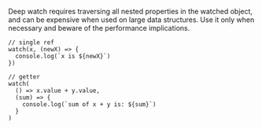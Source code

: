 Deep watch requires traversing all nested properties in the watched object, and can be expensive when used on large data structures. Use it only when necessary and beware of the performance implications.

```
// single ref
watch(x, (newX) => {
  console.log(`x is ${newX}`)
})

// getter
watch(
  () => x.value + y.value,
  (sum) => {
    console.log(`sum of x + y is: ${sum}`)
  }
)
```